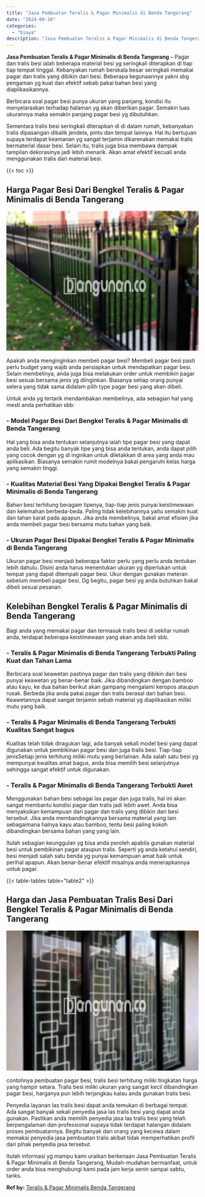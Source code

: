 ```yaml
---
title: "Jasa Pembuatan Teralis & Pagar Minimalis di Benda Tangerang"
date: "2024-09-10"
categories: 
  - "biaya"
description: "Jasa Pembuatan Teralis & Pagar Minimalis di Benda Tangerang. Itulah informasi yg mampu kami uraikan berkenaan Jasa Pembuatan Teralis & Pagar Minimalis di Ben..."
---
```


**Jasa Pembuatan Teralis & Pagar Minimalis di Benda Tangerang** – Pagar dan tralis besi ialah beberapa material besi yg seringkali diterapkan di tiap tiap tempat tinggal. Kebanyakan rumah berskala besar seringkali memakai pagar dan tralis yang dibikin dari besi. Beberapa kegunaannya yakni sbg pengaman yg kuat dan efektif sebab pakai bahan besi yang diaplikasikannya.

Berbicara soal pagar besi punya ukuran yang panjang, kondisi itu menyelaraskan terhadap halaman yg akan diberikan pagar. Semakin luas ukurannya maka semakin panjang pagar besi yg dibutuhkan.

Sementara tralis besi seringkali diterapkan di di dalam rumah, kebanyakan tralis dipasangan dibalik jendela, pintu dan tempat lainnya. Hal itu bertujuan supaya terdapat keamanan yg sangat terjamin dikarenakan memakai tralis bermaterial dasar besi. Selain itu, tralis juga bisa membawa dampak tampilan dekorasinya jadi lebih menarik. Akan amat efektif kecuali anda menggunakan tralis dari material besi.

{{< toc >}}

## Harga Pagar Besi Dari Bengkel Teralis & Pagar Minimalis di Benda Tangerang

![Jasa Pembuatan Teralis & Pagar Minimalis di Benda Tangerang](/images/pagar-minimalis-murah-65.png)

Apakah anda menginginkan membeli pagar besi? Membeli pagar besi pasti perlu budget yang wajib anda persiapkan untuk mendapatkan pagar besi. Selain membelinya, anda juga bisa melakukan order untuk membikin pagar besi sesuai bersama jenis yg diinginkan. Biasanya setiap orang punyai selera yang tidak sama didalam pilih type pagar besi yang akan dibeli.

Untuk anda yg tertarik mendambakan membelinya, ada sebagian hal yang mesti anda perhatikan sbb:
### \- Model Pagar Besi Dari Bengkel Teralis & Pagar Minimalis di Benda Tangerang

Hal yang bisa anda tentukan selanjutnya ialah tipe pagar besi yang dapat anda beli. Ada begitu banyak tipe yang bisa anda tentukan, anda dapat pilih yang cocok dengan yg di inginkan untuk diletakkan di area yang anda mau aplikasikan. Biasanya semakin rumit modelnya bakal pengaruhi kelas harga yang semakin tinggi.

### \- Kualitas Material Besi Yang Dipakai Bengkel Teralis & Pagar Minimalis di Benda Tangerang

Bahan besi terhitung beragam tipenya, tiap-tiap jenis punyai keistimewaan dan kelemahan berbeda-beda. Paling tidak kelebihannya yaitu semakin kuat dan tahan karat pada apapun. Jika anda membelinya, bakal amat efisien jika anda membeli pagar besi bersama mutu bahan yang baik.

### \- Ukuran Pagar Besi Dipakai Bengkel Teralis & Pagar Minimalis di Benda Tangerang

Ukuran pagar besi menjadi beberapa faktor perlu yang perlu anda tentukan lebih dahulu. Disini anda harus menentukan ukuran yg diperlukan untuk tempat yang dapat ditempati pagar besi. Ukur dengan gunakan meteran sebelum membeli pagar besi. Dg begitu, pagar besi yg anda butuhkan bakal dibeli sesuai pesanan.

## Kelebihan Bengkel Teralis & Pagar Minimalis di Benda Tangerang

Bagi anda yang memakai pagar dan termasuk tralis besi di sekitar rumah anda, terdapat beberapa keistimewaan yang akan anda beli sbb.

### \- Teralis & Pagar Minimalis di Benda Tangerang Terbukti Paling Kuat dan Tahan Lama

Berbicara soal keawetan pastinya pagar dan tralis yang dibikin dari besi punyai keawetan yg benar-benar baik. Jika dibandingkan dengan bamboo atau kayu, ke dua bahan berikut akan gampang mengalami keropos ataupun rusak. Berbeda jika anda pakai pagar dan tralis berasal dari bahan besi. Keawetannya dapat sangat terjamin sebab material yg diaplikasikan miliki mutu yang baik.

### \- Teralis & Pagar Minimalis di Benda Tangerang Terbukti Kualitas Sangat bagus

Kualitas telah tidak diragukan lagi, ada banyak sekali model besi yang dapat digunakan untuk pembikinan pagar besi dan juga tralis besi. Tiap-tiap jenisSetiap jenis terhitung miliki mutu yang berlainan. Ada salah satu besi yg mempunyai kwalitas amat bagus, anda bisa memilih besi selanjutnya sehingga sangat efektif untuk digunakan.

### \- Teralis & Pagar Minimalis di Benda Tangerang Terbukti Awet

Menggunakan bahan besi sebagai las pagar dan juga tralis, hal ini akan sangat membantu kondisi pagar dan tralis jadi lebih awet. Anda bisa menyaksikan kemampuan dari pagar dan tralis yang dibikin dari besi tersebut. Jika anda membandingkannya bersama material yang lain sebagaimana halnya kayu atau bamboo, tentu besi paling kokoh dibandingkan bersama bahan yang yang lain.

Itulah sebagian keunggulan yg bisa anda peroleh apabila gunakan material besi untuk pembikinan pagar ataupun tralis. Seperti yg anda ketahui sendiri, besi menjadi salah satu benda yg punyai kemampuan amat baik untuk perihal apapun. Akan benar-benar efektif misalnya anda menerapkannya untuk pagar.

{{< table-tables table="table2" >}}

## Harga dan Jasa Pembuatan Tralis Besi Dari Bengkel Teralis & Pagar Minimalis di Benda Tangerang

![Jasa Pembuatan Teralis & Pagar Minimalis di Benda Tangerang](/images/teralis-minimalis-murah-02.png)

contohnya pembuatan pagar besi, tralis besi terhitung miliki tingkatan harga yang hampir setara. Tralis besi miliki ukuran yang sangat kecil dibandingkan pagar besi, harganya pun lebih terjangkau kalau anda gunakan tralis besi.

Penyedia layanan las tralis besi dapat anda temukan di berbagai tempat. Ada sangat banyak sekali penyedia jasa las tralis besi yang dapat anda gunakan. Pastikan anda memilih penyedia jasa las tralis besi yang telah berpengalaman dan professional supaya tidak terdapat halangan didalam proses pembuatannya. Begitu banyak dari orang yang kecewa dalam memakai penyedia jasa pembuatan tralis akibat tidak memperhatikan profil dari pihak penyedia jasa tersebut.

Itulah informasi yg mampu kami uraikan berkenaan Jasa Pembuatan Teralis & Pagar Minimalis di Benda Tangerang, Mudah-mudahan bermanfaat, untuk order anda bisa menghubungi kami pada jam kerja senin sampai sabtu, tanks.

**Ref by:** [Teralis & Pagar Minimalis Benda Tangerang](https://id.wikipedia.org/wiki/Teralis)
